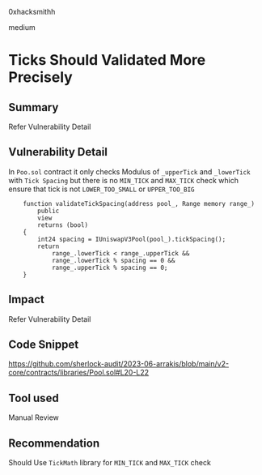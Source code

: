 0xhacksmithh

medium

# Ticks Should Validated More Precisely

## Summary
Refer Vulnerability Detail

## Vulnerability Detail
In `Poo.sol` contract it only checks Modulus of `_upperTick` and `_lowerTick` with `Tick Spacing` but there is no `MIN_TICK` and `MAX_TICK` check which ensure that tick is not `LOWER_TOO_SMALL` or `UPPER_TOO_BIG`

```solidity
    function validateTickSpacing(address pool_, Range memory range_)
        public
        view
        returns (bool)
    {
        int24 spacing = IUniswapV3Pool(pool_).tickSpacing();
        return
            range_.lowerTick < range_.upperTick &&
            range_.lowerTick % spacing == 0 &&
            range_.upperTick % spacing == 0;
    }
```
## Impact
Refer Vulnerability Detail

## Code Snippet
https://github.com/sherlock-audit/2023-06-arrakis/blob/main/v2-core/contracts/libraries/Pool.sol#L20-L22

## Tool used

Manual Review

## Recommendation
Should Use `TickMath` library for  `MIN_TICK` and `MAX_TICK` check